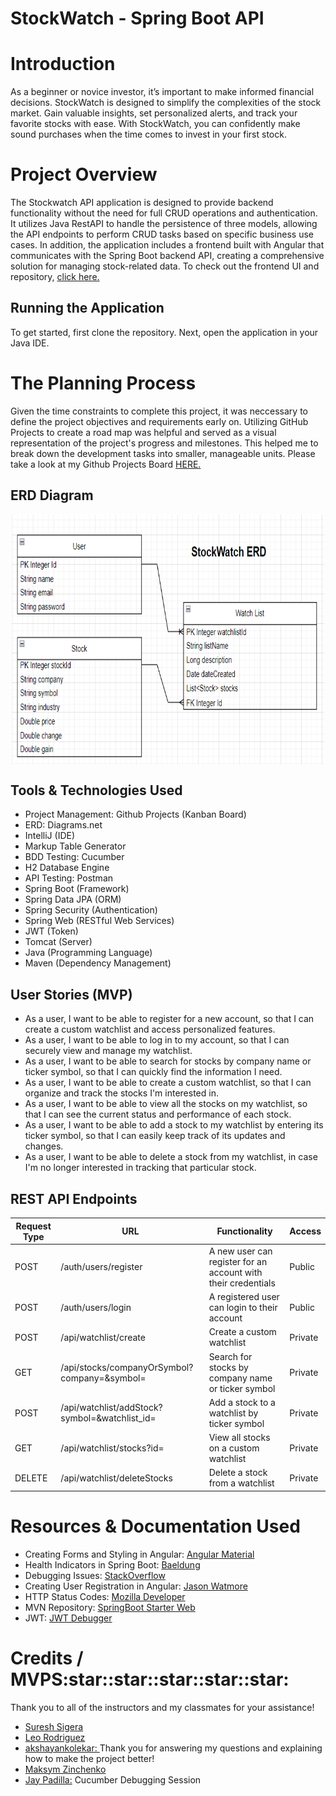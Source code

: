 # StockWatch - Spring Boot API
<h1>Introduction</h1>
As a beginner or novice investor, it’s important to make informed financial decisions. StockWatch is designed to simplify the complexities of the stock market.  Gain valuable insights, set personalized alerts, and track your favorite stocks with ease. With StockWatch, you can confidently make sound purchases when the time comes to invest in your first stock.
<h1>Project Overview</h1>
The Stockwatch API application is designed to provide backend functionality without the need for full CRUD operations and authentication. It utilizes Java RestAPI to handle the persistence of three models, allowing the API endpoints to perform CRUD tasks based on specific business use cases. In addition, the application includes a frontend built with Angular that communicates with the Spring Boot backend API, creating a comprehensive solution for managing stock-related data. To check out the frontend UI and repository, <a href="https://github.com/vnpugh/StockWatch_Frontend">click here.</a>
<h2>Running the Application</h2>
To get started, first clone the repository. Next, open the application in your Java IDE. 
<h1>The Planning Process</h1>
<p>Given the time constraints to complete this project, it was neccessary to define the project objectives and requirements early on.
Utilizing GitHub Projects to create a road map was helpful and served as a visual representation of the project's progress and milestones. This
helped me to break down the development tasks into smaller, manageable units. Please take a look at my Github Projects Board <a href="https://github.com/users/vnpugh/projects/5/views/1?layout=board">HERE.</a>
</p>
<h2>ERD Diagram</h2>
<center><img align="center" width="500" height="400" src="assets/erd.png" alt="api"></center>
<h2>Tools & Technologies Used</h2>
<ul>
  <li> Project Management: Github Projects (Kanban Board)</li>
  <li>ERD: Diagrams.net</li>
  <li>IntelliJ (IDE)</li>
  <li>Markup Table Generator</li>
 <li>BDD Testing: Cucumber</li>
<li>H2 Database Engine</li>
<li> API Testing: Postman</li>
<li>Spring Boot (Framework)</li>
<li>Spring Data JPA (ORM)</li>
<li>Spring Security (Authentication)</li>
<li>Spring Web (RESTful Web Services)</li>
<li>JWT (Token)</li>
<li>Tomcat (Server)</li>
<li>Java (Programming Language)</li>
<li>Maven (Dependency Management)</li>
</ul>
<h2>User Stories (MVP)</h2>
<ul>
<li>As a user, I want to be able to register for a new account, so that I can create a custom watchlist and access personalized features.</li>
<li>As a user, I want to be able to log in to my account, so that I can securely view and manage my watchlist.</li>
<li>As a user, I want to be able to search for stocks by company name or ticker symbol, so that I can quickly find the information I need.</li>
<li>As a user, I want to be able to create a custom watchlist, so that I can organize and track the stocks I'm interested in.</li>
<li>As a user, I want to be able to view all the stocks on my watchlist, so that I can see the current status and performance of each stock.</li>
<li>As a user, I want to be able to add a stock to my watchlist by entering its ticker symbol, so that I can easily keep track of its updates and changes.</li>
<li>As a user, I want to be able to delete a stock from my watchlist, in case I'm no longer interested in tracking that particular stock.</li>
</ul>
<h2>REST API Endpoints</h2>
<table class="tg">
<thead>
  <tr>
    <th class="tg-c3ow">Request Type</th>
    <th class="tg-c3ow">URL</th>
    <th class="tg-c3ow">Functionality</th>
    <th class="tg-0pky">Access</th>
  </tr>
</thead>
<tbody>
  <tr>
    <td class="tg-0pky">POST</td>
    <td class="tg-0pky">/auth/users/register</td>
    <td class="tg-0pky">A new user can register for an account with their credentials</td>
    <td class="tg-0pky">Public</td>
  </tr>
  <tr>
    <td class="tg-0pky">POST</td>
    <td class="tg-0pky">/auth/users/login</td>
    <td class="tg-0pky">A registered user can login to their account</td>
    <td class="tg-0pky">Public</td>
  </tr>
  <tr>
    <td class="tg-0pky">POST</td>
    <td class="tg-0pky">/api/watchlist/create</td>
    <td class="tg-0pky">Create a custom watchlist</td>
    <td class="tg-0pky">Private</td>
  </tr>
  <tr>
    <td class="tg-0pky">GET</td>
    <td class="tg-0pky">/api/stocks/companyOrSymbol?company=&amp;symbol=</td>
    <td class="tg-0pky">Search for stocks by company name or ticker symbol</td>
    <td class="tg-0pky">Private</td>
  </tr>
  <tr>
    <td class="tg-0pky">POST</td>
    <td class="tg-0pky">/api/watchlist/addStock?symbol=&amp;watchlist_id=</td>
    <td class="tg-0pky">Add a stock to a watchlist by ticker symbol</td>
    <td class="tg-0pky">Private</td>
  </tr>
  <tr>
    <td class="tg-0pky">GET</td>
    <td class="tg-0pky">/api/watchlist/stocks?id=</td>
    <td class="tg-0pky">View all stocks on a custom watchlist</td>
    <td class="tg-0pky">Private</td>
  </tr>
  <tr>
    <td class="tg-0pky">DELETE</td>
    <td class="tg-0pky">/api/watchlist/deleteStocks</td>
    <td class="tg-0pky">Delete a stock from a watchlist</td>
    <td class="tg-0pky">Private</td>
  </tr>

</tbody>
</table>
<h1>Resources & Documentation Used</h1>
<ul>
<li>Creating Forms and Styling in Angular: <a href="https://material.angular.io/">Angular Material</a></li>
  <li>Health Indicators in Spring Boot: <a href="https://www.baeldung.com/spring-boot-health-indicators">Baeldung</a></li>
<li>Debugging Issues: <a href="https://stackoverflow.com/questions/45370178/exporting-a-package-from-system-module-is-not-allowed-with-release">StackOverflow</a></li>
<li>Creating User Registration in Angular: <a href="https://jasonwatmore.com/post/2022/11/29/angular-14-user-registration-and-login-example-tutorial#home-component-html">Jason Watmore</a></li>
<li>HTTP Status Codes: <a href="https://developer.mozilla.org/en-US/docs/Web/HTTP/Status">Mozilla Developer</a></li>
<li>MVN Repository: <a href="https://mvnrepository.com/artifact/org.springframework.boot/spring-boot-starter-web/3.0.5">SpringBoot Starter Web</a></li>
<li>JWT: <a href="https://jwt.io/introduction">JWT Debugger</a></li>
</ul>
<h1>Credits / MVPS:star::star::star::star::star:</h1>
<p>Thank you to all of the instructors and my classmates for your assistance!</p>
<ul>
<li><a href="https://github.com/sureshmelvinsigera/">Suresh Sigera</a></li>
<li><a href="https://github.com/LRodriguez9">Leo Rodriguez</a></li>
<li><a href="https://github.com/akshayankolekar">akshayankolekar: </a>Thank you for answering my questions and explaining how to make the project better!</li>
<li><a href="https://github.com/maklaut007">Maksym Zinchenko</a></li>
<li><a href="https://github.com/Jaypad07">Jay Padilla:</a> Cucumber Debugging Session</li>
</ul>
